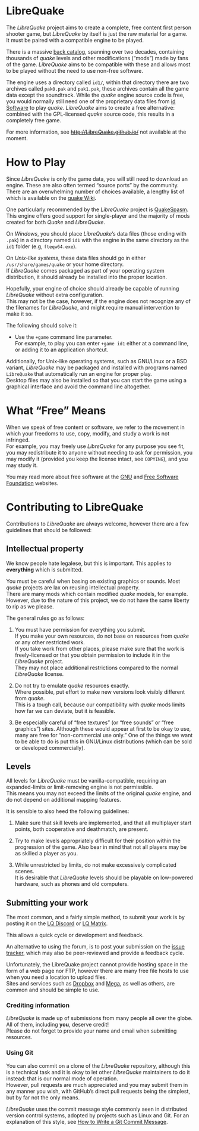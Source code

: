 
# LibreQuake


The *LibreQuake* project aims to create a complete, free content first
person shooter game, but *LibreQuake* by itself is just the raw 
material for a game.  
It must be paired with a compatible engine to be played.

There is a massive [back
catalog](https://www.quaddicted.com), spanning over two decades,
containing thousands of *quake* levels and other modifications 
(“mods”) made by fans of the game.
*LibreQuake* aims to be compatible with these and allows most to be
played without the need to use non-free software.

The engine uses a directory called `id1/`, within that directory
there are two archives called `pak0.pak` and `pak1.pak`,
these archives contain all the game data except the soundtrack.
While the *quake* engine source code is free,
you would normally still need one of the proprietary data files from
[id Software](http://www.idsoftware.com/) to play *quake*.
*LibreQuake* aims to create a free alternative: combined with 
the GPL-licensed *quake* source code, this results in a completely
free game.

For more information, see ~~http://LibreQuake.github.io/~~
 not available at the moment.

# How to Play

Since *LibreQuake* is only the game data, you will still need to
download an engine.
These are also often termed “source ports” by the community.  
There are an overwhelming number of choices available, a lengthy list of
 which is available on the 
[quake Wiki](https://quakewiki.org/wiki/Engines).

One particularly recommended by the *LibreQuake* project is
[QuakeSpasm](http://quakespasm.sourceforge.net/download.htm).  
This engine offers good support for
single-player and the majority of mods created for both
*Quake* and *LibreQuake*.

On _Windows_, you should place *LibreQuake*’s data files (those ending
with `.pak`) in a directory named `id1` with the engine 
in the same directory as the `id1` folder (e.g, `fteqw64.exe`).

On _Unix-like systems_, these data files should go in either 
`/usr/share/games/quake` or your home directory.  
If *LibreQuake* comes packaged as part of your
operating system distribution, it should already be installed into the
proper location.

Hopefully, your engine of choice should already be capable of running
*LibreQuake* without extra configuration.  
This may not be the case, however, if the engine does not recognize any 
of the filenames for *LibreQuake*, and might require manual 
intervention to make it so.  

The following should solve it:

  * Use the `+game` command line parameter.  
    For example, to play you can enter `+game id1` either at a command
    line, or adding it to an application shortcut.

Additionally, for Unix-like operating systems, such as GNU/Linux or a
BSD variant, *LibreQuake* may be packaged and installed with programs
named `LibreQuake` that automatically run an engine for proper play.  
Desktop files may also be installed so that you can start the game using
a graphical interface and avoid the command line altogether.

# What “Free” Means

When we speak of free content or software, we refer to the movement in
which your freedoms to use, copy, modify, and study a work is not
infringed.  
For example, you may freely use *LibreQuake* for any purpose you see 
fit, you may redistribute it to anyone without needing to ask
for permission, you may modify it (provided you keep the license
intact, see `COPYING`), and you may study it.

You may read more about free software at the [GNU](http://www.gnu.org/)
and [Free Software Foundation](http://www.fsf.org/) websites.

# Contributing to LibreQuake

Contributions to *LibreQuake* are always welcome, however there are a
few guidelines that should be followed:

## Intellectual property

We know people hate legalese, but this is important. This applies to
**everything** which is submitted.

You must be careful when basing on existing graphics or sounds.
Most *quake* projects are lax on reusing intellectual property.  
There are many mods which contain modified *quake* models, for example.
However, due to the nature of this project, we do not have the same
liberty to rip as we please.

The general rules go as follows:

  1. You must have permission for everything you submit.  
     If you make your own resources, do not base on resources from 
     *quake* or any other restricted work.  
     If you take work from other places, please make sure that the work 
     is freely-licensed or that you obtain permission to include it in 
     the *LibreQuake* project.  
     They may not place additional restrictions compared to the normal 
     *LibreQuake* license.

  2. Do not try to emulate *quake* resources exactly.  
     Where possible, put effort to make new versions look visibly 
     different from *quake*.  
     This is a tough call, because our compatibility with *quake* mods 
     limits how far we can deviate, but it is feasible.

  3. Be especially careful of “free textures” (or “free sounds” or
     “free graphics”) sites.  Although these would appear at first to
     be okay to use, many are free for “non-commercial use only.”
     One of the things we want to be able to do is put this in
     GNU/Linux distributions (which can be sold or developed
     commercially).

## Levels

All levels for *LibreQuake* must be vanilla-compatible, requiring an
expanded-limits or limit-removing engine is not permissible.  
This means you may not exceed the limits of the original *quake* engine,
and do not depend on additional mapping features.  


It is sensible to also heed the following guidelines:

  1. Make sure that skill levels are implemented, and that all
     multiplayer start points, both cooperative and deathmatch, are
     present.

  2. Try to make levels appropriately difficult for their position
     within the progression of the game.  Also bear in mind that not
     all players may be as skilled a player as you.

  3. While unrestricted by limits, do not make excessively complicated
     scenes.  
     It is desirable that *LibreQuake* levels should be playable on 
     low-powered hardware, such as phones and old computers.



## Submitting your work

The most common, and a fairly simple method, to submit your work is by
posting it on the [LQ Discord](https://discord.gg/H9gwFTQ) or 
[LQ Matrix](https://matrix.to/#/+libreQuake:matrix.org).

This allows a quick cycle or development and feedback.

An alternative to using the forum, is to post your submission on the
[issue tracker](https://github.com/MissLav/LibreQuake/issues), which 
may also be peer-reviewed and provide a feedback cycle.

Unfortunately, the LibreQuake project cannot provide hosting space in
the form of a web page nor FTP, however there are many free file hosts
to use when you need a location to upload files.  
Sites and services such as [Dropbox](https://www.dropbox.com/) and
[Mega](https://mega.co.nz/), as well as others, are common and should 
be simple to use.

### Crediting information

*LibreQuake* is made up of submissions from many people all over the
globe.  
All of them, including **you**, deserve credit!  
Please do not forget to provide your name and email when submitting 
resources.

### Using Git

You can also commit on a clone of the *LibreQuake* repository,
although this is a technical task and it is okay to let other
*LibreQuake* maintainers to do it instead: that is our normal mode of 
operation.  
However, pull requests are much appreciated and you may submit them in
any manner you wish, with GitHub’s direct pull requests being the
simplest, but by far not the only means.

*LibreQuake* uses the commit message style commonly seen in 
distributed version control systems, adopted by projects such as Linux 
and Git.
For an explanation of this style, see
[How to Write a Git Commit
Message](https://chris.beams.io/posts/git-commit/).

